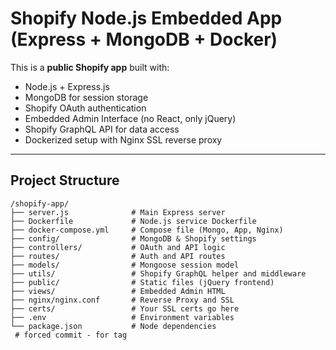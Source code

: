# Shopify Node.js Embedded App (Express + MongoDB + Docker)

This is a **public Shopify app** built with:
- Node.js + Express.js
- MongoDB for session storage
- Shopify OAuth authentication
- Embedded Admin Interface (no React, only jQuery)
- Shopify GraphQL API for data access
- Dockerized setup with Nginx SSL reverse proxy

---

## Project Structure

```plaintext
/shopify-app/
├── server.js              # Main Express server
├── Dockerfile             # Node.js service Dockerfile
├── docker-compose.yml     # Compose file (Mongo, App, Nginx)
├── config/                # MongoDB & Shopify settings
├── controllers/           # OAuth and API logic
├── routes/                # Auth and API routes
├── models/                # Mongoose session model
├── utils/                 # Shopify GraphQL helper and middleware
├── public/                # Static files (jQuery frontend)
├── views/                 # Embedded Admin HTML
├── nginx/nginx.conf       # Reverse Proxy and SSL
├── certs/                 # Your SSL certs go here
├── .env                   # Environment variables
└── package.json           # Node dependencies
 # forced commit - for tag